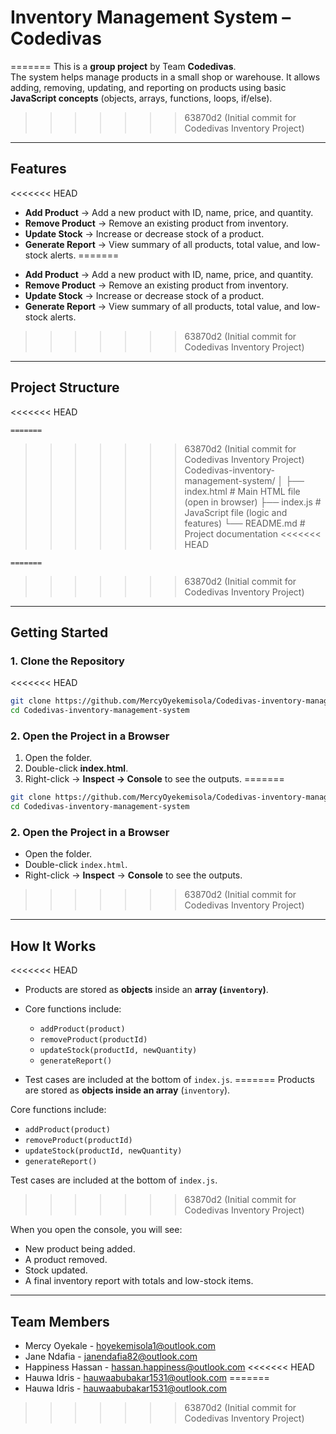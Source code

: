 # Inventory Management System – Codedivas

=======
This is a **group project** by Team **Codedivas**.  
The system helps manage products in a small shop or warehouse. It allows adding, removing, updating, and reporting on products using basic **JavaScript concepts** (objects, arrays, functions, loops, if/else).
>>>>>>> 63870d2 (Initial commit for Codedivas Inventory Project)

---

## Features
<<<<<<< HEAD

* **Add Product** → Add a new product with ID, name, price, and quantity.
* **Remove Product** → Remove an existing product from inventory.
* **Update Stock** → Increase or decrease stock of a product.
* **Generate Report** → View summary of all products, total value, and low-stock alerts.
=======
- **Add Product** → Add a new product with ID, name, price, and quantity.  
- **Remove Product** → Remove an existing product from inventory.  
- **Update Stock** → Increase or decrease stock of a product.  
- **Generate Report** → View summary of all products, total value, and low-stock alerts.  
>>>>>>> 63870d2 (Initial commit for Codedivas Inventory Project)

---

## Project Structure
<<<<<<< HEAD

```
=======
```

>>>>>>> 63870d2 (Initial commit for Codedivas Inventory Project)
Codedivas-inventory-management-system/
│
├── index.html     # Main HTML file (open in browser)
├── index.js       # JavaScript file (logic and features)
└── README.md      # Project documentation
<<<<<<< HEAD
```
=======

````
>>>>>>> 63870d2 (Initial commit for Codedivas Inventory Project)

---

## Getting Started

### 1. Clone the Repository
<<<<<<< HEAD

```bash
git clone https://github.com/MercyOyekemisola/Codedivas-inventory-management-system.git
cd Codedivas-inventory-management-system
```

### 2. Open the Project in a Browser

1. Open the folder.
2. Double-click **index.html**.
3. Right-click → **Inspect → Console** to see the outputs.
=======
```bash
git clone https://github.com/MercyOyekemisola/Codedivas-inventory-management-system.git
cd Codedivas-inventory-management-system
````

### 2. Open the Project in a Browser

* Open the folder.
* Double-click `index.html`.
* Right-click → **Inspect** → **Console** to see the outputs.
>>>>>>> 63870d2 (Initial commit for Codedivas Inventory Project)

---

## How It Works

<<<<<<< HEAD
* Products are stored as **objects** inside an **array (`inventory`)**.
* Core functions include:

  * `addProduct(product)`
  * `removeProduct(productId)`
  * `updateStock(productId, newQuantity)`
  * `generateReport()`
* Test cases are included at the bottom of `index.js`.
=======
Products are stored as **objects inside an array** (`inventory`).

Core functions include:

* `addProduct(product)`
* `removeProduct(productId)`
* `updateStock(productId, newQuantity)`
* `generateReport()`

Test cases are included at the bottom of `index.js`.
>>>>>>> 63870d2 (Initial commit for Codedivas Inventory Project)

When you open the console, you will see:

* New product being added.
* A product removed.
* Stock updated.
* A final inventory report with totals and low-stock items.

---

## Team Members

* Mercy Oyekale - [hoyekemisola1@outlook.com](mailto:hoyekemisola1@outlook.com)
* Jane Ndafia - [janendafia82@outlook.com](mailto:janendafia82@outlook.com)
* Happiness Hassan - [hassan.happiness@outlook.com](mailto:hassan.happiness@outlook.com)
<<<<<<< HEAD
* Hauwa Idris - [hauwaabubakar1531@outlook.com](mailto:hauwaabubakar1531@outlook.com) 
=======
* Hauwa Idris - [hauwaabubakar1531@outlook.com](mailto:hauwaabubakar1531@outlook.com)
>>>>>>> 63870d2 (Initial commit for Codedivas Inventory Project)
